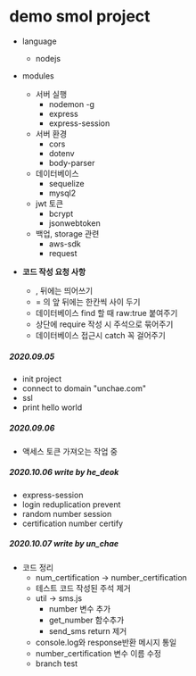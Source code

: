 # demo smol project

- language
    - nodejs

- modules
    - 서버 실행
        - nodemon -g
        - express
        - express-session
    - 서버 환경
        - cors
        - dotenv
        - body-parser
    - 데이터베이스
        - sequelize
        - mysql2
    - jwt 토큰
        - bcrypt
        - jsonwebtoken
    - 백업, storage 관련
        - aws-sdk
        - request
    
- **코드 작성 요청 사항**
    - , 뒤에는 띄어쓰기
    - = 의 앞 뒤에는 한칸씩 사이 두기
    - 데이터베이스 find 할 때 raw:true 붙여주기
    - 상단에 require 작성 시 주석으로 묶어주기
    - 데이터베이스 접근시 catch 꼭 걸어주기

##### 2020.09.05

- init project
- connect to domain "unchae.com"
- ssl
- print hello world

##### 2020.09.06

- 액세스 토큰 가져오는 작업 중

##### 2020.10.06 write by he_deok

- express-session
- login reduplication prevent
- random number session
- certification number certify

##### 2020.10.07 write by un_chae

- 코드 정리
    - num_certification -> number_certification
    - 테스트 코드 작성된 주석 제거
    - util -> sms.js 
        - number 변수 추가
        - get_number 함수추가
        - send_sms return 제거
    - console.log와 response반환 메시지 통일
    - number_certification 변수 이름 수정
    - branch test


